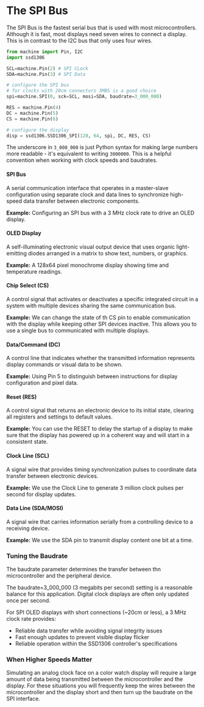 # The SPI Bus

The SPI Bus is the fastest serial bus that is used with most microcontrollers.  Although it is fast, most displays need
seven wires to connect a display.  This is in contrast to the I2C bus that only uses four wires.

```python
from machine import Pin, I2C
import ssd1306

SCL=machine.Pin(2) # SPI CLock
SDA=machine.Pin(3) # SPI Data

# configure the SPI bus
# for clocks with 20cm connectors 3MBS is a good choice
spi=machine.SPI(0, sck=SCL, mosi=SDA, baudrate=3_000_000)

RES = machine.Pin(4)
DC = machine.Pin(5)
CS = machine.Pin(6)

# configure the display
disp = ssd1306.SSD1306_SPI(128, 64, spi, DC, RES, CS)
```

The underscore in `3_000_000` is just Python syntax for making large numbers more readable - it's equivalent to writing `3000000`. This is a helpful convention when working with clock speeds and baudrates.

#### SPI Bus
A serial communication interface that operates in a master-slave configuration using separate clock and data lines to synchronize high-speed data transfer between electronic components. 

**Example:** Configuring an SPI bus with a 3 MHz clock rate to drive an OLED display.

#### OLED Display
A self-illuminating electronic visual output device that uses organic light-emitting diodes arranged in a matrix to show text, numbers, or graphics. 

**Example:** A 128x64 pixel monochrome display showing time and temperature readings.

#### Chip Select (CS)
A control signal that activates or deactivates a specific integrated circuit in a system with multiple devices sharing the same communication bus.

**Example:** We can change the state of th CS pin to enable communication with the display while keeping other SPI devices inactive.  This allows you to use a single bus to communicated with multiple displays.

#### Data/Command (DC)
A control line that indicates whether the transmitted information represents display commands or visual data to be shown. 

**Example:** Using Pin 5 to distinguish between instructions for display configuration and pixel data.

#### Reset (RES)
A control signal that returns an electronic device to its initial state, clearing all registers and settings to default values. 

**Example:** You can use the RESET to delay the startup of a display to make sure that the display has powered up in a coherent way and will start
in a consistent state.

#### Clock Line (SCL)
A signal wire that provides timing synchronization pulses to coordinate data transfer between electronic devices. 

**Example:** We use the Clock Line to generate 3 million clock pulses per second for display updates.

#### Data Line (SDA/MOSI)
A signal wire that carries information serially from a controlling device to a receiving device. 

**Example:** We use the SDA pin to transmit display content one bit at a time.

### Tuning the Baudrate

The baudrate parameter determines the transfer between thn microcontroller and the peripheral device.

The baudrate=3_000_000 (3 megabits per second) setting is a reasonable balance for this application.  Digital clock displays are often only updated once per second.

For SPI OLED displays with short connections (~20cm or less), a 3 MHz clock rate provides:

- Reliable data transfer while avoiding signal integrity issues
- Fast enough updates to prevent visible display flicker
- Reliable operation within the SSD1306 controller's specifications

### When Higher Speeds Matter

Simulating an analog clock face on a color watch display will
require a large amount of data being transmitted between the microcontroller and the display.  For these situations you will frequently
keep the wires between the microcontroller and the display short and then turn up the baudrate on the SPI interface.

